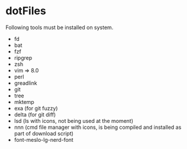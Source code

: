 # dotFiles
Following tools must be installed on system.

* fd
* bat
* fzf
* ripgrep
* zsh
* vim => 8.0
* perl
* greadlink
* git
* tree
* mktemp
* exa (for git fuzzy)
* delta (for git diff)
* lsd (ls with icons, not being used at the moment)
* nnn (cmd file manager with icons, is being compiled and installed as part of download script)
* font-meslo-lg-nerd-font 
